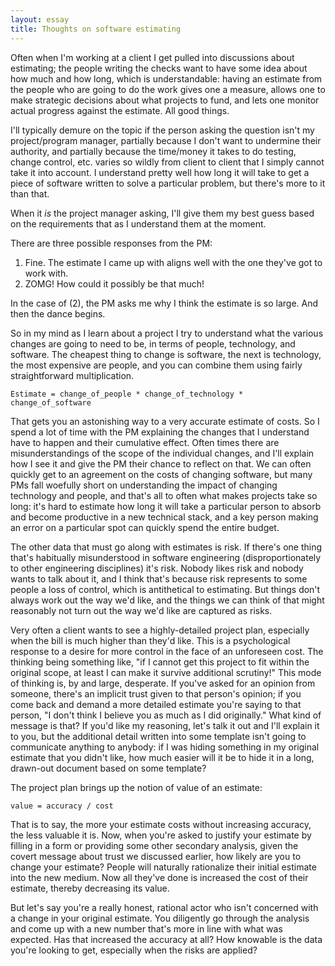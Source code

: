 ```yaml
---
layout: essay
title: Thoughts on software estimating
---
```


Often when I'm working at a client I get pulled into discussions about estimating; the people writing the checks want to have some idea about how much and how long, which is understandable: having an estimate from the people who are going to do the work gives one a measure, allows one to make strategic decisions about what projects to fund, and lets one monitor actual progress against the estimate. All good things.

I'll typically demure on the topic if the person asking the question isn't my project/program manager, partially because I don't want to undermine their authority, and partially because the time/money it takes to do testing, change control, etc. varies so wildly from client to client that I simply cannot take it into account. I understand pretty well how long it will take to get a piece of software written to solve a particular problem, but there's more to it than that. 

When it _is_ the project manager asking, I'll give them my best guess based on the requirements that as I understand them at the moment. 

There are three possible responses from the PM:

1. Fine. The estimate I came up with aligns well with the one they've got to work with.
2. ZOMG! How could it possibly be that much!

In the case of (2), the PM asks me why I think the estimate is so large. And then the dance begins.

So in my mind as I learn about a project I try to understand what the various changes are going to need to be, in terms of people, technology, and software. The cheapest thing to change is software, the next is technology, the most expensive are people, and you can combine them using fairly straightforward multiplication. 

    Estimate = change_of_people * change_of_technology * change_of_software

That gets you an astonishing way to a very accurate estimate of costs. So I spend a lot of time with the PM explaining the changes that I understand have to happen and their cumulative effect. Often times there are misunderstandings of the scope of the individual changes, and I'll explain how I see it and give the PM their chance to reflect on that. We can often quickly get to an agreement on the costs of changing software, but many PMs fall woefully short on understanding the impact of changing technology and people, and that's all to often what makes projects take so long: it's hard to estimate how long it will take a particular person to absorb and become productive in a new technical stack, and a key person making an error on a particular spot can quickly spend the entire budget. 

The other data that must go along with estimates is risk. If there's one thing that's habitually misunderstood in software engineering (disproportionately to other engineering disciplines) it's risk. Nobody likes risk and nobody wants to talk about it, and I think that's because risk represents to some people a loss of control, which is antithetical to estimating. But things don't always work out the way we'd like, and the things we can think of that might reasonably not turn out the way we'd like are captured as risks. 

Very often a client wants to see a highly-detailed project plan, especially when the bill is much higher than they'd like. This is a psychological response to a desire for more control in the face of an unforeseen cost. The thinking being something like, "if I cannot get this project to fit within the original scope, at least I can make it survive additional scrutiny!" This mode of thinking is, by and large, desperate. If you've asked for an opinion from someone, there's an implicit trust given to that person's opinion; if you come back and demand a more detailed estimate you're saying to that person, "I don't think I believe you as much as I did originally." What kind of message is that? If you'd like my reasoning, let's talk it out and I'll explain it to you, but the additional detail written into some template isn't going to communicate anything to anybody: if I was hiding something in my original estimate that you didn't like, how much easier will it be to hide it in a long, drawn-out document based on some template?

The project plan brings up the notion of value of an estimate: 

	value = accuracy / cost

That is to say, the more your estimate costs without increasing accuracy, the less valuable it is. Now, when you're asked to justify your estimate by filling in a form or providing some other secondary analysis, given the covert message about trust we discussed earlier, how likely are you to change your estimate? People will naturally rationalize their initial estimate into the new medium. Now all they've done is increased the cost of their estimate, thereby decreasing its value.

But let's say you're a really honest, rational actor who isn't concerned with a change in your original estimate. You diligently go through the analysis and come up with a new number that's more in line with what was expected. Has that increased the accuracy at all? How knowable is the data you're looking to get, especially when the risks are applied?
